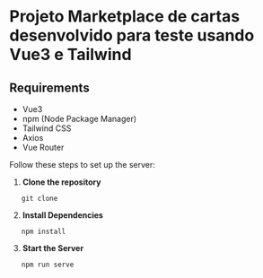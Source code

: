 # Projeto Marketplace de cartas desenvolvido para teste usando Vue3 e Tailwind

## Requirements

- Vue3
- npm (Node Package Manager)
- Tailwind CSS
- Axios
- Vue Router

Follow these steps to set up the server:

1. **Clone the repository**
```
   git clone
```

2. **Install Dependencies**
```
   npm install
```

3. **Start the Server**
```
   npm run serve
```
